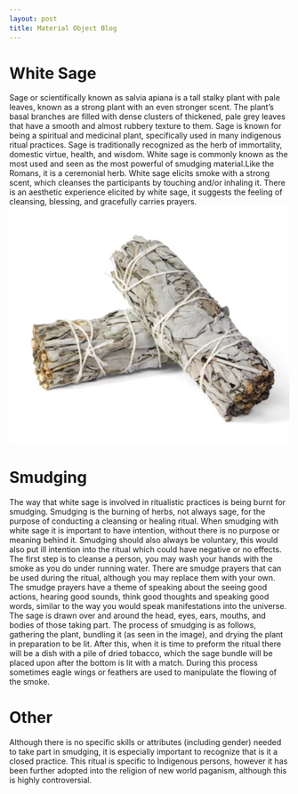 ```yaml
---
layout: post
title: Material Object Blog 
---
```



# White Sage
​Sage or scientifically known as salvia apiana is a tall stalky plant with pale leaves, known as a strong plant with an even stronger scent. The plant’s basal branches are filled with dense clusters of thickened, pale grey leaves that have a smooth and almost rubbery texture to them. Sage is known for being a spiritual and medicinal plant, specifically used in many indigenous ritual practices. Sage is traditionally recognized as the herb of immortality, domestic virtue, health, and wisdom. White sage is commonly known as the most used and seen as the most powerful of smudging material.Like the Romans, it is a ceremonial herb. White sage elicits smoke with a strong scent, which cleanses the participants by touching and/or inhaling it. There is an aesthetic experience elicited by white sage, it suggests the feeling of cleansing, blessing, and gracefully carries prayers.
![image](https://raw.githubusercontent.com/Briannapacheco/Blog-Assignment/refs/heads/master/assets/css/IMG_1486.jpeg)
# Smudging
The way that white sage is involved in ritualistic practices is being burnt for smudging. Smudging is the burning of herbs, not always sage, for the purpose of conducting a cleansing or healing ritual. When smudging with white sage it is important to have intention, without there is no purpose or meaning behind it. Smudging should also always be voluntary, this would also put ill intention into the ritual which could have negative or no effects. The first step is to cleanse a person, you may wash your hands with the smoke as you do under running water. There are smudge prayers that can be used during the ritual, although you may replace them with your own. The smudge prayers have a theme of speaking about the seeing good actions, hearing good sounds, think good thoughts and speaking good words, similar to the way you would speak manifestations into the universe. The sage is drawn over and around the head, eyes, ears, mouths, and bodies of those taking part. The process of smudging is as follows, gathering the plant, bundling it (as seen in the image), and drying the plant in preparation to be lit. After this, when it is time to preform the ritual there will be a dish with a pile of dried tobacco, which the sage bundle will be placed upon after the bottom is lit with a match. During this process sometimes eagle wings or feathers are used to manipulate the flowing of the smoke.
# Other 
Although there is no specific skills or attributes (including gender) needed to take part in smudging, it is especially important to recognize that is it a closed practice. This ritual is specific to Indigenous persons, however it has been further adopted into the religion of new world paganism, although this is highly controversial.
